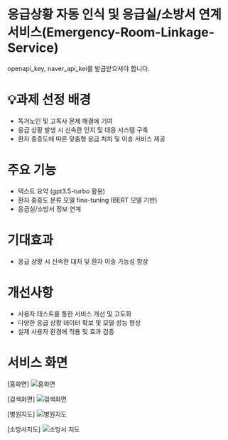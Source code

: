 # 응급상황 자동 인식 및 응급실/소방서 연계 서비스(Emergency-Room-Linkage-Service)
openapi_key, naver_api_kei를 발급받으셔야 합니다.

# 💡과제 선정 배경
- 독거노인 및 고독사 문제 해결에 기여
- 응급 상황 발생 시 신속한 인지 및 대응 시스템 구축
- 환자 중증도에 따른 맞춤형 응급 처치 및 이송 서비스 제공

# 주요 기능
- 텍스트 요약 (gpt3.5-turbo 활용)
- 환자 중증도 분류 모델 fine-tuning (BERT 모델 기반)
- 응급실/소방서 정보 연계

# 기대효과
- 응급 상황 시 신속한 대처 및 환자 이송 가능성 향상

#  개선사항
- 사용자 테스트를 통한 서비스 개선 및 고도화
- 다양한 응급 상황 데이터 확보 및 모델 성능 향상
- 실제 사용자 환경에 적용 및 효과 검증


# 서비스 화면
[홈화면]
![홈화면](https://github.com/user-attachments/assets/ed5cf83c-dc20-4eb7-9f41-0e0a56e63e62)

[검색화면]
![검색화면](https://github.com/user-attachments/assets/ec05405c-ce67-40bb-84c0-e5fb2ec6e5fa)

[병원지도]
![병원지도](https://github.com/user-attachments/assets/dd894117-4f1c-41a5-96ab-aff2479834ab)

[소방서지도]
![소방서 지도](https://github.com/user-attachments/assets/fd26279d-0f0d-49fe-a950-03f9649e9726)
